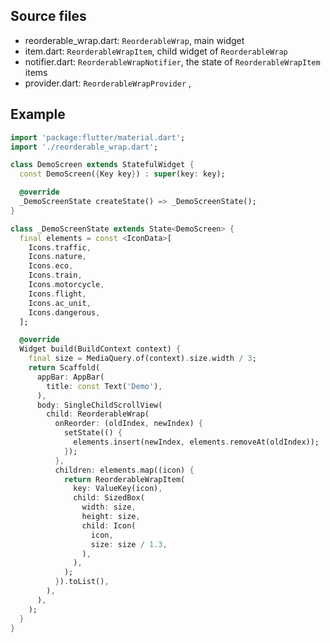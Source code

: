 
## Source files

+ reorderable_wrap.dart: `ReorderableWrap`, main widget
+ item.dart: `ReorderableWrapItem`, child widget of `ReorderableWrap`
+ notifier.dart: `ReorderableWrapNotifier`, the state of  `ReorderableWrapItem` items
+ provider.dart: `ReorderableWrapProvider` , 


## Example

```dart
import 'package:flutter/material.dart';
import './reorderable_wrap.dart';

class DemoScreen extends StatefulWidget {
  const DemoScreen({Key key}) : super(key: key);

  @override
  _DemoScreenState createState() => _DemoScreenState();
}

class _DemoScreenState extends State<DemoScreen> {
  final elements = const <IconData>[
    Icons.traffic,
    Icons.nature,
    Icons.eco,
    Icons.train,
    Icons.motorcycle,
    Icons.flight,
    Icons.ac_unit,
    Icons.dangerous,
  ];

  @override
  Widget build(BuildContext context) {
    final size = MediaQuery.of(context).size.width / 3;
    return Scaffold(
      appBar: AppBar(
        title: const Text('Demo'),
      ),
      body: SingleChildScrollView(
        child: ReorderableWrap(
          onReorder: (oldIndex, newIndex) {
            setState(() {
              elements.insert(newIndex, elements.removeAt(oldIndex));
            });
          },
          children: elements.map((icon) {
            return ReorderableWrapItem(
              key: ValueKey(icon),
              child: SizedBox(
                width: size,
                height: size,
                child: Icon(
                  icon,
                  size: size / 1.3,
                ),
              ),
            );
          }).toList(),
        ),
      ),
    );
  }
}

```